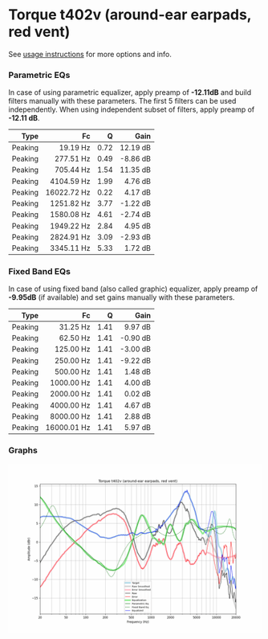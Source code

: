 # Torque t402v (around-ear earpads, red vent)
See [usage instructions](https://github.com/jaakkopasanen/AutoEq#usage) for more options and info.

### Parametric EQs
In case of using parametric equalizer, apply preamp of **-12.11dB** and build filters manually
with these parameters. The first 5 filters can be used independently.
When using independent subset of filters, apply preamp of **-12.11 dB**.

| Type    | Fc          |    Q | Gain     |
|--------:|------------:|-----:|---------:|
| Peaking | 19.19 Hz    | 0.72 | 12.19 dB |
| Peaking | 277.51 Hz   | 0.49 | -8.86 dB |
| Peaking | 705.44 Hz   | 1.54 | 11.35 dB |
| Peaking | 4104.59 Hz  | 1.99 | 4.76 dB  |
| Peaking | 16022.72 Hz | 0.22 | 4.17 dB  |
| Peaking | 1251.82 Hz  | 3.77 | -1.22 dB |
| Peaking | 1580.08 Hz  | 4.61 | -2.74 dB |
| Peaking | 1949.22 Hz  | 2.84 | 4.95 dB  |
| Peaking | 2824.91 Hz  | 3.09 | -2.93 dB |
| Peaking | 3345.11 Hz  | 5.33 | 1.72 dB  |

### Fixed Band EQs
In case of using fixed band (also called graphic) equalizer, apply preamp of **-9.95dB**
(if available) and set gains manually with these parameters.

| Type    | Fc          |    Q | Gain     |
|--------:|------------:|-----:|---------:|
| Peaking | 31.25 Hz    | 1.41 | 9.97 dB  |
| Peaking | 62.50 Hz    | 1.41 | -0.90 dB |
| Peaking | 125.00 Hz   | 1.41 | -3.00 dB |
| Peaking | 250.00 Hz   | 1.41 | -9.22 dB |
| Peaking | 500.00 Hz   | 1.41 | 1.48 dB  |
| Peaking | 1000.00 Hz  | 1.41 | 4.00 dB  |
| Peaking | 2000.00 Hz  | 1.41 | 0.02 dB  |
| Peaking | 4000.00 Hz  | 1.41 | 4.67 dB  |
| Peaking | 8000.00 Hz  | 1.41 | 2.88 dB  |
| Peaking | 16000.01 Hz | 1.41 | 5.97 dB  |

### Graphs
![](./Torque%20t402v%20(around-ear%20earpads,%20red%20vent).png)